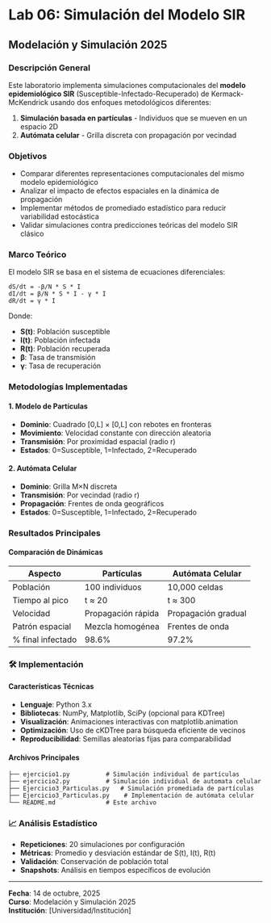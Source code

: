 # Lab 06: Simulación del Modelo SIR
## Modelación y Simulación 2025

### Descripción General

Este laboratorio implementa simulaciones computacionales del **modelo epidemiológico SIR** (Susceptible-Infectado-Recuperado) de Kermack-McKendrick usando dos enfoques metodológicos diferentes:

1. **Simulación basada en partículas** - Individuos que se mueven en un espacio 2D
2. **Autómata celular** - Grilla discreta con propagación por vecindad

### Objetivos

- Comparar diferentes representaciones computacionales del mismo modelo epidemiológico
- Analizar el impacto de efectos espaciales en la dinámica de propagación
- Implementar métodos de promediado estadístico para reducir variabilidad estocástica
- Validar simulaciones contra predicciones teóricas del modelo SIR clásico

### Marco Teórico

El modelo SIR se basa en el sistema de ecuaciones diferenciales:

```
dS/dt = -β/N * S * I
dI/dt = β/N * S * I - γ * I  
dR/dt = γ * I
```

Donde:
- **S(t)**: Población susceptible
- **I(t)**: Población infectada  
- **R(t)**: Población recuperada
- **β**: Tasa de transmisión
- **γ**: Tasa de recuperación

### Metodologías Implementadas

#### 1. Modelo de Partículas
- **Dominio**: Cuadrado [0,L] × [0,L] con rebotes en fronteras
- **Movimiento**: Velocidad constante con dirección aleatoria
- **Transmisión**: Por proximidad espacial (radio r)
- **Estados**: 0=Susceptible, 1=Infectado, 2=Recuperado

#### 2. Autómata Celular  
- **Dominio**: Grilla M×N discreta
- **Transmisión**: Por vecindad (radio r)
- **Propagación**: Frentes de onda geográficos
- **Estados**: 0=Susceptible, 1=Infectado, 2=Recuperado

###  Resultados Principales

#### Comparación de Dinámicas

| Aspecto | Partículas | Autómata Celular |
|---------|------------|------------------|
| Población | 100 individuos | 10,000 celdas |
| Tiempo al pico | t ≈ 20 | t ≈ 300 |
| Velocidad | Propagación rápida | Propagación gradual |
| Patrón espacial | Mezcla homogénea | Frentes de onda |
| % final infectado | 98.6% | 97.2% |


### 🛠️ Implementación

#### Características Técnicas
- **Lenguaje**: Python 3.x
- **Bibliotecas**: NumPy, Matplotlib, SciPy (opcional para KDTree)
- **Visualización**: Animaciones interactivas con matplotlib.animation
- **Optimización**: Uso de cKDTree para búsqueda eficiente de vecinos
- **Reproducibilidad**: Semillas aleatorias fijas para comparabilidad

#### Archivos Principales
```
├── ejercicio1.py          # Simulación individual de partículas
├── ejercicio2.py          # Simulación individual de automata celular
├── Ejercicio3_Particulas.py   # Simulación promediada de partículas  
├── Ejercicio3_Particulas.py    # Implementación de autómata celular
└── README.md              # Este archivo
```

### 📈 Análisis Estadístico

- **Repeticiones**: 20 simulaciones por configuración
- **Métricas**: Promedio y desviación estándar de S(t), I(t), R(t)
- **Validación**: Conservación de población total
- **Snapshots**: Análisis en tiempos específicos de evolución


---

**Fecha**: 14 de octubre, 2025  
**Curso**: Modelación y Simulación 2025  
**Institución**: [Universidad/Institución]
